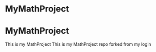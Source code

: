 # MyMathProject
# MyMathProject
This is my MathProject
This is my MathProject repo forked from my login
